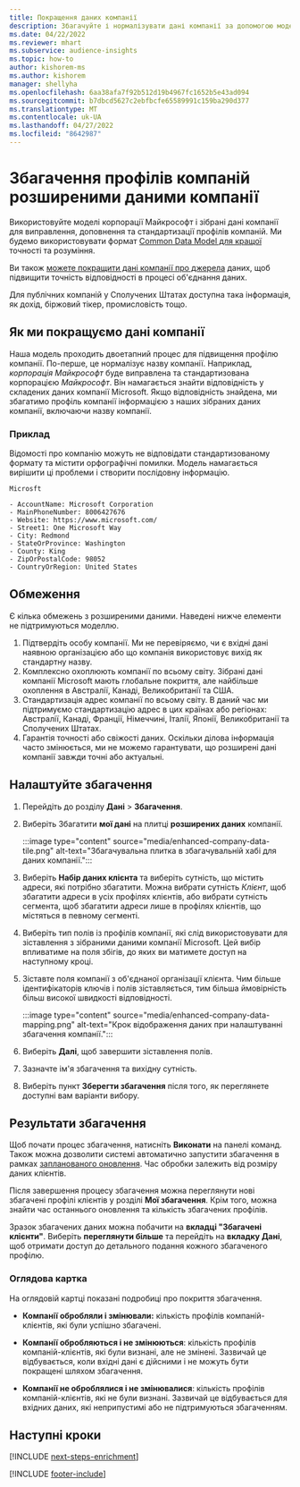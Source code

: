 ```yaml
---
title: Покращення даних компанії
description: Збагачуйте і нормалізувати дані компанії за допомогою моделей Microsoft.
ms.date: 04/22/2022
ms.reviewer: mhart
ms.subservice: audience-insights
ms.topic: how-to
author: kishorem-ms
ms.author: kishorem
manager: shellyha
ms.openlocfilehash: 6aa38afa7f92b512d19b4967fc1652b5e43ad094
ms.sourcegitcommit: b7dbcd5627c2ebfbcfe65589991c159ba290d377
ms.translationtype: MT
ms.contentlocale: uk-UA
ms.lasthandoff: 04/27/2022
ms.locfileid: "8642987"
---
```

# <a name="enrichment-of-company-profiles-with-enhanced-company-data"></a>Збагачення профілів компаній розширеними даними компанії

Використовуйте моделі корпорації Майкрософт і зібрані дані компанії для виправлення, доповнення та стандартизації профілів компаній. Ми будемо використовувати формат [Common Data Model для кращої](/common-data-model/schema/core/applicationcommon/account) точності та розуміння.

Ви також [можете покращити дані компанії про джерела](data-sources-enrichment.md) даних, щоб підвищити точність відповідності в процесі об'єднання даних. 

Для публічних компаній у Сполучених Штатах доступна така інформація, як дохід, біржовий тікер, промисловість тощо.  

## <a name="how-we-enhance-company-data"></a>Як ми покращуємо дані компанії

Наша модель проходить двоетапний процес для підвищення профілю компанії. По-перше, це нормалізує назву компанії. Наприклад, *корпорація Майкрософт* буде виправлена та стандартизована корпорацією *Майкрософт*. Він намагається знайти відповідність у складених даних компанії Microsoft. Якщо відповідність знайдена, ми збагатимо профіль компанії інформацією з наших зібраних даних компанії, включаючи назву компанії.


### <a name="example"></a>Приклад

Відомості про компанію можуть не відповідати стандартизованому формату та містити орфографічні помилки. Модель намагається вирішити ці проблеми і створити послідовну інформацію.

```Input
Microsft
```

```Output
- AccountName: Microsoft Corporation
- MainPhoneNumber: 8006427676
- Website: https://www.microsoft.com/
- Street1: One Microsoft Way
- City: Redmond
- StateOrProvince: Washington
- County: King
- ZipOrPostalCode: 98052
- CountryOrRegion: United States
```

## <a name="limitations"></a>Обмеження

Є кілька обмежень з розширеними даними. Наведені нижче елементи не підтримуються моделлю.

1.  Підтвердіть особу компанії. Ми не перевіряємо, чи є вхідні дані наявною організацією або що компанія використовує вихід як стандартну назву.
2.  Комплексно охоплюють компанії по всьому світу. Зібрані дані компанії Microsoft мають глобальне покриття, але найбільше охоплення в Австралії, Канаді, Великобританії та США.
3.  Стандартизація адрес компанії по всьому світу. В даний час ми підтримуємо стандартизацію адрес в цих країнах або регіонах: Австралії, Канаді, Франції, Німеччині, Італії, Японії, Великобританії та Сполучених Штатах.
4.  Гарантія точності або свіжості даних. Оскільки ділова інформація часто змінюється, ми не можемо гарантувати, що розширені дані компанії завжди точні або актуальні.

## <a name="configure-the-enrichment"></a>Налаштуйте збагачення

1. Перейдіть до розділу **Дані** > **Збагачення**.

1. Виберіть Збагатити **мої дані** на плитці **розширених даних** компанії.

   :::image type="content" source="media/enhanced-company-data-tile.png" alt-text="Збагачувальна плитка в збагачувальній хабі для даних компанії.":::

1. Виберіть **Набір даних клієнта** та виберіть сутність, що містить адреси, які потрібно збагатити. Можна вибрати сутність *Клієнт*, щоб збагатити адреси в усіх профілях клієнтів, або вибрати сутність сегмента, щоб збагатити адреси лише в профілях клієнтів, що містяться в певному сегменті.

1. Виберіть тип полів із профілів компанії, які слід використовувати для зіставлення з зібраними даними компанії Microsoft. Цей вибір впливатиме на поля збігів, до яких ви матимете доступ на наступному кроці.

1.  Зіставте поля компанії з об'єднаної організації клієнта. Чим більше ідентифікаторів ключів і полів зіставляється, тим більша ймовірність більш високої швидкості відповідності.

    :::image type="content" source="media/enhanced-company-data-mapping.png" alt-text="Крок відображення даних при налаштуванні збагачення компанії.":::

1. Виберіть **Далі**, щоб завершити зіставлення полів.

1. Зазначте ім'я збагачення та вихідну сутність.

1. Виберіть пункт **Зберегти збагачення** після того, як переглянете доступні вам варіанти вибору.

## <a name="enrichment-results"></a>Результати збагачення

Щоб почати процес збагачення, натисніть **Виконати** на панелі команд. Також можна дозволити системі автоматично запустити збагачення в рамках [запланованого оновлення](system.md#schedule-tab). Час обробки залежить від розміру даних клієнтів.

Після завершення процесу збагачення можна переглянути нові збагачені профілі клієнтів у розділі **Мої збагачення**. Крім того, можна знайти час останнього оновлення та кількість збагачених профілів.

Зразок збагачених даних можна побачити на **вкладці "Збагачені клієнти"**. Виберіть **переглянути більше** та перейдіть на **вкладку Дані**, щоб отримати доступ до детального подання кожного збагаченого профілю.

### <a name="overview-card"></a>Оглядова картка

На оглядовій картці показані подробиці про покриття збагачення. 

* **Компанії обробляли і змінювали:** кількість профілів компаній-клієнтів, які були успішно збагачені.

* **Компанії обробляються і не змінюються**: кількість профілів компаній-клієнтів, які були визнані, але не змінені. Зазвичай це відбувається, коли вхідні дані є дійсними і не можуть бути покращені шляхом збагачення.

* **Компанії не оброблялися і не змінювалися**: кількість профілів компаній-клієнтів, які не були визнані. Зазвичай це відбувається для вхідних даних, які неприпустимі або не підтримуються збагаченням.

## <a name="next-steps"></a>Наступні кроки

[!INCLUDE [next-steps-enrichment](includes/next-steps-enrichment.md)]

[!INCLUDE [footer-include](includes/footer-banner.md)]
